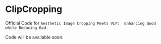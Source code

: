 # ClipCropping
Official Code for `Aesthetic Image Cropping Meets VLP:  Enhancing Good while Reducing Bad.`

Code will be available soon.
